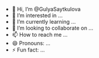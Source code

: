 - 👋 Hi, I’m @GulyaSaytkulova
- 👀 I’m interested in ...
- 🌱 I’m currently learning ...
- 💞️ I’m looking to collaborate on ...
- 📫 How to reach me ...
- 😄 Pronouns: ...
- ⚡ Fun fact: ...

<!---
GulyaSaytkulova/GulyaSaytkulova is a ✨ special ✨ repository because its `README.md` (this file) appears on your GitHub profile.
You can click the Preview link to take a look at your changes.
--->
